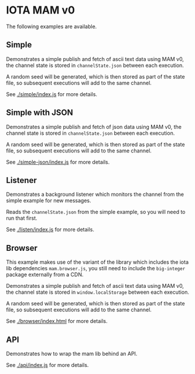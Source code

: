 # IOTA MAM v0

The following examples are available.

## Simple

Demonstrates a simple publish and fetch of ascii text data using MAM v0, the channel state is stored in `channelState.json` between each execution.

A random seed will be generated, which is then stored as part of the state file, so subsequent executions will add to the same channel.

See [./simple/index.js](./simple/index.js) for more details.

## Simple with JSON

Demonstrates a simple publish and fetch of json data using MAM v0, the channel state is stored in `channelState.json` between each execution.

A random seed will be generated, which is then stored as part of the state file, so subsequent executions will add to the same channel.

See [./simple-json/index.js](./simple-json/index.js) for more details.

## Listener

Demonstrates a background listener which monitors the channel from the simple example for new messages.

Reads the `channelState.json` from the simple example, so you will need to run that first.

See [./listen/index.js](./listen/index.js) for more details.

## Browser

This example makes use of the variant of the library which includes the iota lib dependencies `mam.browser.js`, you still need to include the `big-integer` package externally from a CDN.

Demonstrates a simple publish and fetch of ascii text data using MAM v0, the channel state is stored in `window.localStorage` between each execution.

A random seed will be generated, which is then stored as part of the state file, so subsequent executions will add to the same channel.

See [./browser/index.html](./browser/index.html) for more details.

## API

Demonstrates how to wrap the mam lib behind an API.

See [./api/index.js](./api/index.js) for more details.